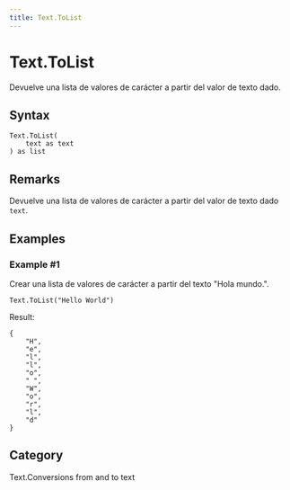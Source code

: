 ```yaml
---
title: Text.ToList
---
```


# Text.ToList


Devuelve una lista de valores de carácter a partir del valor de texto dado.


## Syntax

```powerquery
Text.ToList(
    text as text
) as list
```


## Remarks

Devuelve una lista de valores de carácter a partir del valor de texto dado <code>text</code>.


## Examples

### Example #1 
Crear una lista de valores de carácter a partir del texto &#34;Hola mundo.&#34;.
```powerquery
Text.ToList("Hello World")
```

Result: 
```powerquery
{
    "H",
    "e",
    "l",
    "l",
    "o",
    " ",
    "W",
    "o",
    "r",
    "l",
    "d"
}
```




## Category
Text.Conversions from and to text
